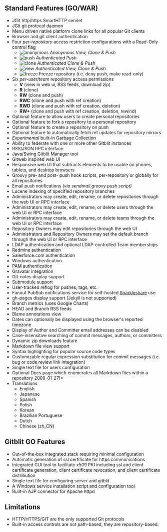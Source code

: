 ## Standard Features (GO/WAR)
- JGit http/https SmartHTTP servlet
- JGit git protocol daemon
- Menu driven native platform clone links for all popular Git clients
- Browser and git client authentication
- Four *per-repository* access restriction configurations with a Read-Only control flag
    - ![anonymous](blank.png) *Anonymous View, Clone & Push*
    - ![push](lock_go_16x16.png) *Authenticated Push*
    - ![clone](lock_pull_16x16.png) *Authenticated Clone & Push*
    - ![view](shield_16x16.png) *Authenticated View, Clone & Push*
    - ![freeze](cold_16x16.png) Freeze repository (i.e. deny push, make read-only)
- Six *per-user/team* repository access permissions
    - **V** (view in web ui, RSS feeds, download zip)
    - **R** (clone)
    - **RW** (clone and push)
    - **RWC** (clone and push with ref creation)
    - **RWD** (clone and push with ref creation, deletion)
    - **RW+** (clone and push with ref creation, deletion, rewind)
- Optional feature to allow users to create personal repositories
- Optional feature to fork a repository to a personal repository
- Optional feature to create a repository on push
- Optional feature to automatically fetch ref updates for repository mirrors
- *Experimental* built-in Garbage Collection
- Ability to federate with one or more other Gitblit instances
- RSS/JSON RPC interface
- Java/Swing Gitblit Manager tool
- Gitweb inspired web UI
- Responsive web UI that subtracts elements to be usable on phones, tablets, and desktop browsers
- Groovy pre- and post- push hook scripts, per-repository or globally for all repositories
- Email push notifications *(via sendmail.groovy push script)*
- Lucene indexing of specified repository branches
- Administrators may create, edit, rename, or delete repositories through the web UI or RPC interface
- Administrators may create, edit, rename, or delete users through the web UI or RPC interface
- Administrators may create, edit, rename, or delete teams through the web UI or RPC interface
- Repository Owners may edit repositories through the web UI
- Administrators and Repository Owners may set the default branch through the web UI or RPC interface
- LDAP authentication and optional LDAP-controlled Team memberships
- Redmine authentication
- Salesforce.com authentication
- Windows authentication
- PAM authentication
- Gravatar integration
- Git-notes display support
- Submodule support
- User-tracked reflog for pushes, tags, etc.
- Fanout PubSub notifications service for self-hosted [Sparkleshare](http://sparkleshare.org) use
- gh-pages display support (Jekyll is not supported)
- Branch metrics (uses Google Charts)
- HEAD and Branch RSS feeds
- Blame annotations view
- Dates can optionally be displayed using the browser's reported timezone
- Display of Author and Committer email addresses can be disabled
- Case-insensitive searching of commit messages, authors, or committers
- Dynamic zip downloads feature
- Markdown file view support
- Syntax highlighting for popular source code types
- Customizable regular expression substitution for commit messages (i.e. bug or code review link integration)
- Single text file for users configuration
- Optional Docs page which enumerates all Markdown files within a repository
2009-01-27)*
- Translations
    - English
    - Japanese
    - Spanish
    - Polish
    - Korean
    - Brazilian Portuguese
    - Dutch
    - Chinese (zh_CN)

## Gitblit GO Features
- Out-of-the-box integrated stack requiring minimal configuration
- Automatic generation of ssl certificate for https communications
- Integrated GUI tool to facilitate x509 PKI including ssl and client certificate generation, client certificate revocation, and client certificate distribution
- Single text file for configuring server and gitblit
- A Windows service installation script and configuration tool
- Built-in AJP connector for Apache httpd

## Limitations
- HTTP/HTTPS/GIT are the only supported Git protocols
- Built-in access controls are not path-based, they are repository-based.

[jgit]: http://eclipse.org/jgit "Eclipse JGit Site"
